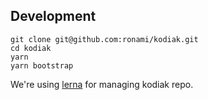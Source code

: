 ## Development
```
git clone git@github.com:ronami/kodiak.git
cd kodiak
yarn
yarn bootstrap
```

We're using [lerna](https://github.com/lerna/lerna) for managing kodiak repo.
